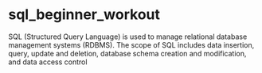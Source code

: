 # sql_beginner_workout
SQL (Structured Query Language) is used to manage relational database management systems (RDBMS). The scope of SQL includes data insertion, query, update and deletion, database schema creation and modification, and data access control
